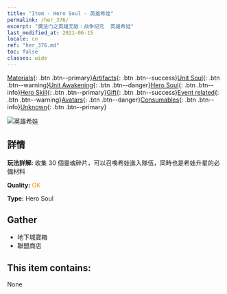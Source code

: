 ```yaml
---
title: "Item - Hero Soul - 英雄希娃"
permalink: /her_376/
excerpt: "魔法门之英雄无敌：战争纪元  英雄希娃"
last_modified_at: 2021-06-15
locale: cn
ref: "her_376.md"
toc: false
classes: wide
---
```

 [Materials](/ItemsCN/){: .btn .btn--primary}[Artifacts](/ItemsCN/Artifacts/){: .btn .btn--success}[Unit Soul](/ItemsCN/UnitSoul/){: .btn .btn--warning}[Unit Awakening](/ItemsCN/UnitAwakening/){: .btn .btn--danger}[Hero Soul](/ItemsCN/HeroSoul/){: .btn .btn--info}[Hero Skill](/ItemsCN/HeroSkill/){: .btn .btn--primary}[Gift](/ItemsCN/Gift/){: .btn .btn--success}[Event related](/ItemsCN/Events/){: .btn .btn--warning}[Avatars](/ItemsCN/Avatars/){: .btn .btn--danger}[Consumables](/ItemsCN/Consumables/){: .btn .btn--info}[Unknown](/ItemsCN/Unknown/){: .btn .btn--primary}

 ![英雄希娃](/images/h/h_Shiwa.jpg)

## 詳情
 **玩法詳解:** 收集 30 個靈魂碎片，可以召喚希娃進入隊伍，同時也是希娃升星的必備材料

 **Quality:** <span style="color: #FF8C00">OK</span>

 **Type:** Hero Soul

## Gather

*    地下城寶箱 
*    聯盟商店 

## This item contains:

  None

